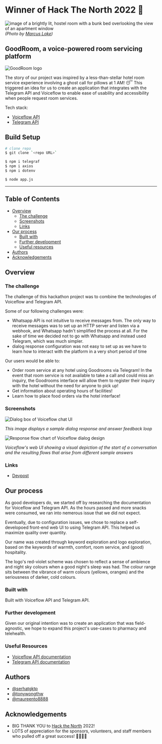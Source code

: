 # Winner of Hack The North 2022 🎉

![image of a brightly lit, hostel room with a bunk bed overlooking the view of an apartment window](/marcus-loke-WQJvWU_HZFo-unsplash.jpg) _(Photo by [Marcus Loke](https://unsplash.com/@marcusloke?utm_source=unsplash&utm_medium=referral&utm_content=creditCopyText))_

## GoodRoom, a voice-powered room servicing platform

![GoodRoom logo](/logo.png)

The story of our project was inspired by a less-than-stellar hotel room service experience involving a ghost call for pillows at 1 AM! 😴 This triggered an idea for us to create an application that integrates with the Telegram API and Voiceflow to enable ease of usability and accessibility when people request room services.

Tech stack:

- [Voiceflow API](https://www.voiceflow.com)
- [Telegram API](https://core.telegram.org)

## Build Setup

```bash
# clone repo
$ git clone `<repo URL>`

$ npm i telegraf
$ npm i axios
$ npm i dotenv

$ node app.js
```

---

## Table of Contents

- [Overview](#overview)
  - [The challenge](#the-challenge)
  - [Screenshots](#screenshots)
  - [Links](#links)
- [Our process](#our-process)
  - [Built with](#built-with)
  - [Further development](#further-development)
  - [Useful resources](#useful-resources)
- [Authors](#authors)
- [Acknowledgements](#acknowledgements)

## Overview

### The challenge

The challenge of this hackathon project was to combine the technologies of Voiceflow and Telegram API.

Some of our following challenges were:

- Whatsapp API is not intuitive to receive messages from. The only way to receive messages was to set up an HTTP server and listen via a webhook, and Whatsapp hadn't simplified the process at all. For the sake of time we decided not to go with Whatsapp and instead used Telegram, which was much simpler.
- dialog response configuration was not easy to set up as we have to learn how to interact with the platform in a very short period of time

Our users would be able to:

- Order room service at any hotel using Goodrooms via Telegram! In the event that room service is not available to take a call and could miss an inquiry, the Goodrooms interface will allow them to register their inquiry with the hotel without the need for anyone to pick up!
- Get information about operating hours of facilities!
- Learn how to place food orders via the hotel interface!

### Screenshots

![Dialog box of Voiceflow chat UI](/dialog-box.png)

_This image displays a sample dialog response and answer feedback loop_

![Response flow chart of Voiceflow dialog design](/response-flow.png)

_Voiceflow\'s web UI showing a visual depiction of the start of a conversation and the resulting flows that arise from different sample answers_

### Links

- [Devpost](https://devpost.com/software/goodroom)

## Our process

As good developers do, we started off by researching the documentation for Voiceflow and Telegram API. As the hours passed and more snacks were consumed, we ran into nemerous issue that we did not expect.

Eventually, due to configuration issues, we chose to replace a self-developoed front-end web UI to using Telegram API. This helped us maximize quality over quantity.

Our name was created through keyword exploration and logo exploration, based on the keywords of warmth, comfort, room service, and (good) hospitality.

The logo\'s red-violet scheme was chosen to reflect a sense of ambience and night sky colours when a good night\'s sleep was had. The colour range sits between the vibrance of warm colours (yellows, oranges) and the seriousness of darker, cold colours.

### Built with

Built with Voiceflow API and Telegram API.

### Further development

Given our original intention was to create an application that was field-agnostic, we hope to expand this project\'s use-cases to pharmacy and telehealth.

### Useful Resources

- [Voiceflow API documentation](https://www.voiceflow.com/docs)
- [Telegram API documentation](https://core.telegram.org)

## Authors

- [@serhatgktp](https://github.com/serhatgktp)
- [@tonywongthw](https://github.com/tonywongthw)
- [@maureento8888](https://github.com/maureento8888)

## Acknowledgements

- BIG THANK YOU to [Hack the North](https://hackthenorth.com) 2022!
- LOTS of appreciation for the sponsors, volunteers, and staff members who pulled off a great success! 🎉🧑🏻‍💻
